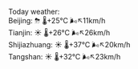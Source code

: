 Today weather:  
Beijing: ⛈   🌡️+25°C 🌬️↖11km/h  
Tianjin: ☀️   🌡️+26°C 🌬️↖26km/h  
Shijiazhuang: ☀️   🌡️+37°C 🌬️↖20km/h  
Tangshan: ☀️   🌡️+32°C 🌬️↖23km/h  
